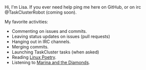Hi, I'm Lisa. If you ever need help ping me here on GitHub, or on irc @TaskClusterRobot (coming soon).

My favorite activities:
 - Commenting on issues and commits.
 - Leaving status updates on issues (pull requests)
 - Hanging out in IRC channels.
 - Merging commits.
 - Launching TaskCluster tasks (when asked)
 - Reading [Linux Poetry](http://linuxpoetry.com).
 - Listening to [Marina and the Diamonds](https://www.youtube.com/watch?v=S_oMD6-6q5Y).

